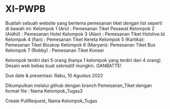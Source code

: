 # XI-PWPB

Buatlah sebuah website yang bertema pemesanan tiket dengan list seperti di bawah ini:
Kelompok 1 (Aro)    : Pemesanan Tiket Pesawat
Kelompok 2 (Aidhil) : Pemesanan Hotel
Kelompok 3 (Alan)   : Pemesanan Tiket Hololive.Id
Kelompok 4 (fian)   : Pemesanan Tiket Kereta
Kelompok 5 (Kartika): Pemesanan Tiket Bioskop
Kelompok 6 (Maryani): Pemesanan Tiket Bus
Kelompok 7 (Robby)  : Pemesanan Tiket Konser

Kelompok terdiri dari 5 orang (hanya 1 kelompok yang terdiri dari 4 orang)
Desain web bebas buat sekreatif mungkin. GANBATTE!

Due date & presentasi: Rabu, 10 Agustus 2022

Dikumpulkan melalui github dengan branch Pemesanan_Tiket dengan format file :
Nama Kelompok_Tugas3

Create PullRequest, Nama Kelompok_Tugas
